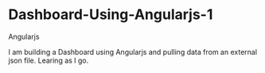 # Dashboard-Using-Angularjs-1
Angularjs

I am building a Dashboard using Angularjs and pulling data from an external json file.  Learing as I go.
